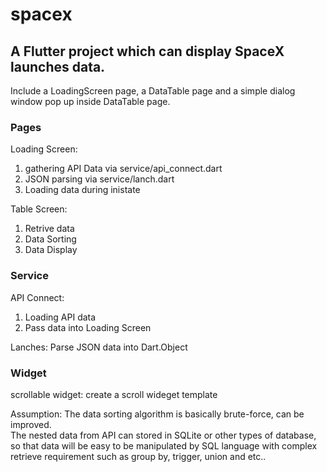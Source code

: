 # spacex

## A Flutter project which can display SpaceX launches data.



Include a LoadingScreen page, a DataTable page and a simple dialog window pop up inside DataTable page.


### Pages
Loading Screen: 
1. gathering API Data via service/api_connect.dart
2. JSON parsing via service/lanch.dart
3. Loading data during inistate

Table Screen: 
1. Retrive data
2. Data Sorting
3. Data Display

### Service
API Connect:  
1. Loading API data
2. Pass data into Loading Screen

Lanches: Parse JSON data into Dart.Object

### Widget
scrollable widget: create a scroll wideget template


Assumption: 
The data sorting algorithm is basically brute-force, can be improved. \
The nested data from API can stored in SQLite or other types of database, so that data will be easy to be manipulated by SQL language with complex retrieve requirement such as group by, trigger, union and etc..
